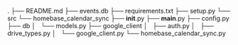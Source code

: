 .
├── README.md
├── events.db
├── requirements.txt
├── setup.py
└── src
    └── homebase_calendar_sync
        ├── __init__.py
        ├── __main__.py
        ├── config.py
        ├── db
        │   └── models.py
        ├── google_client
        │   ├── auth.py
        │   ├── drive_types.py
        │   └── google_client.py
        └── homebase_calendar_sync.py